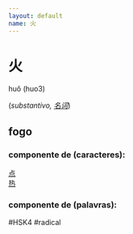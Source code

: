 ```yaml
---
layout: default
name: 火
---
```

# 火
huǒ (huo3)  

(*substantivo, [名词](/classes-gramaticais/名词)*)  
## fogo
### componente de (caracteres):
[点](/hsk1/点)  
[热](/hsk1/热)  
### componente de (palavras):

#HSK4 #radical 